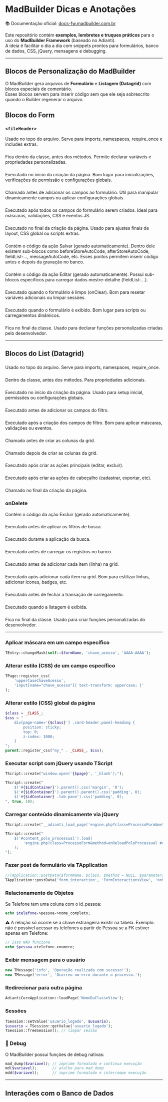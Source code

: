 # MadBuilder Dicas e Anotações  

📚 Documentação oficial: [docs-fw.madbuilder.com.br](http://docs-fw.madbuilder.com.br/)  

Este repositório contém **exemplos, lembretes e truques práticos** para o uso do **MadBuilder Framework** (baseado no Adianti).  
A ideia é facilitar o dia a dia com snippets prontos para formulários, banco de dados, CSS, jQuery, mensagens e debugging.  

---

## Blocos de Personalização do MadBuilder  

O MadBuilder gera arquivos de **Formulário** e **Listagem (Datagrid)** com blocos especiais de comentário.  
Esses blocos servem para inserir código sem que ele seja sobrescrito quando o Builder regenerar o arquivo.  

## Blocos do Form

### ```<fileHeader>```
Usado no topo do arquivo. Serve para imports, namespaces, require_once e includes extras.

### <classProperties>
Fica dentro da classe, antes dos métodos. Permite declarar variáveis e propriedades personalizadas.

### <onBeginPageCreation>
Executado no início da criação da página. Bom lugar para inicializações, verificações de permissão e configurações globais.

### <onBeforeAddFieldsToForm>
Chamado antes de adicionar os campos ao formulário. Útil para manipular dinamicamente campos ou aplicar configurações globais.

### <onAfterFieldsCreation>
Executado após todos os campos do formulário serem criados. Ideal para máscaras, validações, CSS e eventos JS.

### <onAfterPageCreation>
Executado no final da criação da página. Usado para ajustes finais de layout, CSS global ou scripts extras.

### <onSave>
Contém o código da ação Salvar (gerado automaticamente). Dentro dele existem sub-blocos como beforeStoreAutoCode, afterStoreAutoCode, fieldList-..., messageAutoCode, etc. Esses pontos permitem inserir código antes e depois da gravação no banco.

### <onEdit>
Contém o código da ação Editar (gerado automaticamente). Possui sub-blocos específicos para carregar dados mestre-detalhe (fieldList-...).

### <onFormClear>
Executado quando o formulário é limpo (onClear). Bom para resetar variáveis adicionais ou limpar sessões.

### <onShow>
Executado quando o formulário é exibido. Bom lugar para scripts ou carregamentos dinâmicos.

### <userCustomFunctions>
Fica no final da classe. Usado para declarar funções personalizadas criadas pelo desenvolvedor.

---

## Blocos do List (Datagrid)

### <fileHeader>
Usado no topo do arquivo. Serve para imports, namespaces, require_once.

### <classProperties>
Dentro da classe, antes dos métodos. Para propriedades adicionais.

### <onBeginPageCreation>
Executado no início da criação da página. Usado para setup inicial, permissões ou configurações globais.

### <onBeforeAddFieldsToForm>
Executado antes de adicionar os campos do filtro.

### <onAfterFieldsCreation>
Executado após a criação dos campos de filtro. Bom para aplicar máscaras, validações ou eventos.

### <onBeforeColumnsCreation>
Chamado antes de criar as colunas da grid.

### <onAfterColumnsCreation>
Chamado depois de criar as colunas da grid.

### <onAfterActionsCreation>
Executado após criar as ações principais (editar, excluir).

### <onAfterHeaderActionsCreation>
Executado após criar as ações de cabeçalho (cadastrar, exportar, etc).

### <onAfterPageCreation>
Chamado no final da criação da página.

### onDelete
Contém o código da ação Excluir (gerado automaticamente).

### <onBeforeDatagridSearch>
Executado antes de aplicar os filtros de busca.

### <onDatagridSearch>
Executado durante a aplicação da busca.

### <onBeforeDatagridLoad>
Executado antes de carregar os registros no banco.

### <onBeforeDatagridAddItem>
Executado antes de adicionar cada item (linha) na grid.

### <onAfterDatagridAddItem>
Executado após adicionar cada item na grid. Bom para estilizar linhas, adicionar ícones, badges, etc.

### <onBeforeDatagridTransactionClose>
Executado antes de fechar a transação de carregamento.

### <onShow>
Executado quando a listagem é exibida.

### <userCustomFunctions>
Fica no final da classe. Usado para criar funções personalizadas do desenvolvedor.

---

### Aplicar máscara em um campo específico  
```php
TEntry::changeMask(self::$formName, 'chave_acesso', 'AAAA-AAAA');
```

### Alterar estilo (CSS) de um campo específico
```php
TPage::register_css(
    'upperCaseChaveAcesso',
    'input[name="chave_acesso"]{ text-transform: uppercase; }'
);
```

### Alterar estilo (CSS) global da página
```php
$class = _CLASS_;
$css = "
    div[page-name='{$class}'] .card-header.panel-heading {
        position: sticky;
        top: 0;
        z-index: 1000;
    }
";
parent::register_css("my_" . _CLASS_, $css);
```

### Executar script com jQuery usando TScript
```php
TScript::create("window.open('{$page}', '_blank');");
```
```php
TScript::create("
    $('#{$idContainer}').parent().css('margin', '0');
    $('#{$idContainer}').parent().parent().css('padding', 0);
    $('#{$idContainer} .tab-pane').css('padding', 0);
", true, 10);
```

### Carregar conteúdo dinamicamente via jQuery
```php
TScript::create("__adianti_load_page('engine.php?class=ProcessoForm&method=onReloadPoloProcessual&static=1');");
```
```php
TScript::create("
    $('#content_polo_processual').load(
        'engine.php?class=ProcessoForm&method=onReloadPoloProcessual #content_polo_processual'
    );
");
```

### Fazer post de formulário via TApplication
```php
//TApplication::postData($formName, $class, $method = NULL, $parameters = NULL);
TApplication::postData('form_interaction', 'FormInteractionsView', 'onView');
```

### Relacionamento de Objetos
Se Telefone tem uma coluna com o id_pessoa:
```php
echo $telefone->pessoa->nome_completo;
```
⚠️ A relação só ocorre se a chave estrangeira existir na tabela.
Exemplo: não é possível acessar os telefones a partir de Pessoa se a FK estiver apenas em Telefone:
```php
// Isso NÃO funciona
echo $pessoa->telefone->numero;
```

### Exibir mensagem para o usuário
```php
new TMessage('info', 'Operação realizada com sucesso!');
new TMessage('error', 'Ocorreu um erro durante o processo.');
```

### Redirecionar para outra página
```php
AdiantiCoreApplication::loadPage('NomeDaClasseView');
```

### Sessões
```php
TSession::setValue('usuario_logado', $usuario);
$usuario = TSession::getValue('usuario_logado');
TSession::freeSession(); // limpar sessão
```

### 🐞 Debug
O MadBuilder possui funções de debug nativas:
```php
mad_dump($variavel); // imprime formatado e continua execução
md($variavel);       // atalho para mad_dump
mdd($variavel);      // imprime formatado e interrompe execução
```

---

## Interações com o Banco de Dados



